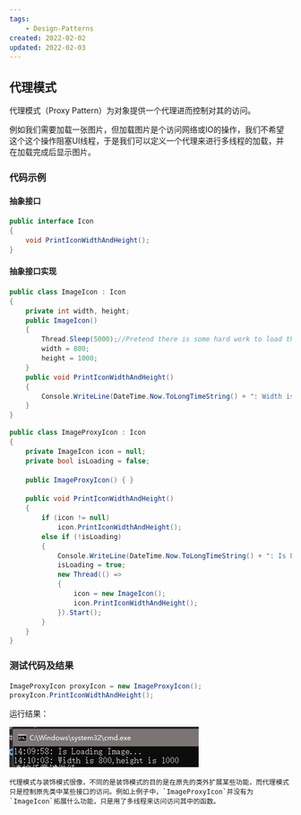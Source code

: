 ```yaml
---
tags:
    - Design-Patterns
created: 2022-02-02
updated: 2022-02-03
---
```


## 代理模式

代理模式（Proxy Pattern）为对象提供一个代理进而控制对其的访问。

例如我们需要加载一张图片，但加载图片是个访问网络或IO的操作，我们不希望这个这个操作阻塞UI线程，于是我们可以定义一个代理来进行多线程的加载，并在加载完成后显示图片。

### 代码示例

#### 抽象接口

```cs 图片接口
public interface Icon
{
    void PrintIconWidthAndHeight();
}
```

#### 抽象接口实现

```cs 真实图片类
public class ImageIcon : Icon
{
    private int width, height;
    public ImageIcon()
    {
        Thread.Sleep(5000);//Pretend there is some hard work to load the image
        width = 800;
        height = 1000;
    }
    public void PrintIconWidthAndHeight()
    {
        Console.WriteLine(DateTime.Now.ToLongTimeString() + ": Width is " + width + ",height is " + height);
    }
}
```

```cs 代理图片类
public class ImageProxyIcon : Icon
{
    private ImageIcon icon = null;
    private bool isLoading = false;

    public ImageProxyIcon() { }

    public void PrintIconWidthAndHeight()
    {
        if (icon != null)
            icon.PrintIconWidthAndHeight();
        else if (!isLoading)
        {
            Console.WriteLine(DateTime.Now.ToLongTimeString() + ": Is Loading Image...");
            isLoading = true;
            new Thread(() =>
            {
                icon = new ImageIcon();
                icon.PrintIconWidthAndHeight();
            }).Start();
        }
    }
}
```

### 测试代码及结果

```cs 测试代码
ImageProxyIcon proxyIcon = new ImageProxyIcon();
proxyIcon.PrintIconWidthAndHeight();
```

运行结果：

![代理模式运行结果](Ch%2011%20the%20Proxy%20Pattern/2019-02-07-14-10-11.png)

```ad-note
代理模式与装饰模式很像，不同的是装饰模式的目的是在原先的类外扩展某些功能，而代理模式只是控制原先类中某些接口的访问。例如上例子中，`ImageProxyIcon`并没有为`ImageIcon`拓展什么功能，只是用了多线程来访问访问其中的函数。
```

